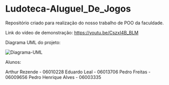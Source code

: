 # Ludoteca-Aluguel_De_Jogos
Repositório criado para realização do nosso trabalho de POO da faculdade.

Link do vídeo de demonstração: https://youtu.be/CszxI4B_BLM

Diagrama UML do projeto:

![Diagrama-UML](https://github.com/user-attachments/assets/c9b4773c-539e-4867-b360-22b5d0c27ce8)

Alunos:

Arthur Rezende - 06010228
Eduardo Leal - 06013706
Pedro Freitas - 06009656
Pedro Henrique Alves - 06003335
